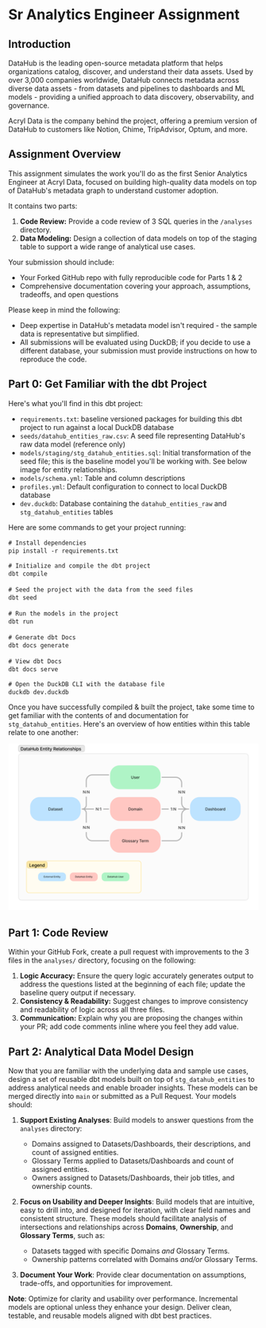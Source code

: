 # Sr Analytics Engineer Assignment

## Introduction
DataHub is the leading open-source metadata platform that helps organizations catalog, discover, and understand their data assets. Used by over 3,000 companies worldwide, DataHub connects metadata across diverse data assets - from datasets and pipelines to dashboards and ML models - providing a unified approach to data discovery, observability, and governance.

Acryl Data is the company behind the project, offering a premium version of DataHub to customers like Notion, Chime, TripAdvisor, Optum, and more. 

## Assignment Overview

This assignment simulates the work you'll do as the first Senior Analytics Engineer at Acryl Data, focused on building high-quality data models on top of DataHub's metadata graph to understand customer adoption.

It contains two parts:

1. **Code Review:** Provide a code review of 3 SQL queries in the `/analyses` directory.
2. **Data Modeling:** Design a collection of data models on top of the staging table to support a wide range of analytical use cases.

Your submission should include:
- Your Forked GitHub repo with fully reproducible code for Parts 1 & 2 
- Comprehensive documentation covering your approach, assumptions, tradeoffs, and open questions

Please keep in mind the following:
- Deep expertise in DataHub's metadata model isn't required - the sample data is representative but simplified.
- All submissions will be evaluated using DuckDB; if you decide to use a different database, your submission must provide instructions on how to reproduce the code.

## Part 0: Get Familiar with the dbt Project

Here's what you'll find in this dbt project:

- `requirements.txt`: baseline versioned packages for building this dbt project to run against a local DuckDB database
- `seeds/datahub_entities_raw.csv`: A seed file representing DataHub's raw data model (reference only)
- `models/staging/stg_datahub_entities.sql`: Initial transformation of the seed file; this is the baseline model you'll be working with. See below image for entity relationships.
- `models/schema.yml`: Table and column descriptions
- `profiles.yml`: Default configuration to connect to local DuckDB database
- `dev.duckdb`: Database containing the `datahub_entities_raw` and `stg_datahub_entities` tables

Here are some commands to get your project running:

```
# Install dependencies
pip install -r requirements.txt
```

```
# Initialize and compile the dbt project
dbt compile

# Seed the project with the data from the seed files
dbt seed

# Run the models in the project
dbt run

# Generate dbt Docs
dbt docs generate

# View dbt Docs
dbt docs serve
```

```
# Open the DuckDB CLI with the database file
duckdb dev.duckdb
```

Once you have successfully compiled & built the project, take some time to get familiar with the contents of and documentation for `stg_datahub_entities`. Here's an overview of how entities within this table relate to one another:

![](imgs/datahub-entity-relationships.png)

## Part 1: Code Review

Within your GitHub Fork, create a pull request with improvements to the 3 files in the `analyses/` directory, focusing on the following:

1. **Logic Accuracy:** Ensure the query logic accurately generates output to address the questions listed at the beginning of each file; update the baseline query output if necessary.
2. **Consistency & Readability:** Suggest changes to improve consistency and readability of logic across all three files.
3. **Communication:** Explain why you are proposing the changes within your PR; add code comments inline where you feel they add value.

## Part 2: Analytical Data Model Design

Now that you are familiar with the underlying data and sample use cases, design a set of reusable dbt models built on top of `stg_datahub_entities` to address analytical needs and enable broader insights. These models can be merged directly into `main` or submitted as a Pull Request. Your models should:

1. **Support Existing Analyses**: Build models to answer questions from the `analyses` directory:
   - Domains assigned to Datasets/Dashboards, their descriptions, and count of assigned entities.
   - Glossary Terms applied to Datasets/Dashboards and count of assigned entities.
   - Owners assigned to Datasets/Dashboards, their job titles, and ownership counts.

2. **Focus on Usability and Deeper Insights**: Build models that are intuitive, easy to drill into, and designed for iteration, with clear field names and consistent structure. These models should facilitate analysis of intersections and relationships across **Domains**, **Ownership**, and **Glossary Terms**, such as:
   - Datasets tagged with specific Domains _and_ Glossary Terms.
   - Ownership patterns correlated with Domains _and/or_ Glossary Terms.

3. **Document Your Work**: Provide clear documentation on assumptions, trade-offs, and opportunities for improvement.

**Note**: Optimize for clarity and usability over performance. Incremental models are optional unless they enhance your design. Deliver clean, testable, and reusable models aligned with dbt best practices.